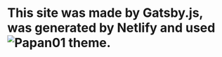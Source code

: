 # This site was made by Gatsby.js, was generated by Netlify and used ![Papan01](https://github.com/papan01/gatsby-starter-papan01) theme.
